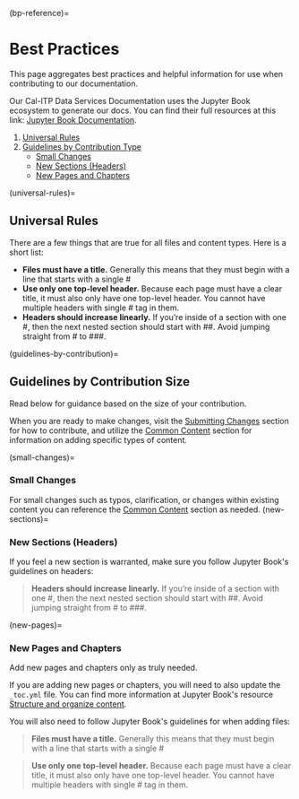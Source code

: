 (bp-reference)=

# Best Practices

This page aggregates best practices and helpful information for use when contributing to our documentation.

Our Cal-ITP Data Services Documentation uses the Jupyter Book ecosystem to generate our docs. You can find their full resources at this link: [Jupyter Book Documentation](https://jupyterbook.org/intro.html).

1. [Universal Rules](universal-rules)
2. [Guidelines by Contribution Type](guidelines-by-contribution)
   - [Small Changes](small-changes)
   - [New Sections (Headers)](new-sections)
   - [New Pages and Chapters](new-pages)

(universal-rules)=

## Universal Rules

There are a few things that are true for all files and content types. Here is a short list:

- **Files must have a title.** Generally this means that they must begin with a line that starts with a single #
- **Use only one top-level header.** Because each page must have a clear title, it must also only have one top-level header. You cannot have multiple headers with single # tag in them.
- **Headers should increase linearly.** If you’re inside of a section with one #, then the next nested section should start with ##. Avoid jumping straight from # to ###.

(guidelines-by-contribution)=

## Guidelines by Contribution Size

Read below for guidance based on the size of your contribution.

When you are ready to make changes, visit the [Submitting Changes](submitting-changes) section for how to contribute, and utilize the [Common Content](content-types) section for information on adding specific types of content.

(small-changes)=

### Small Changes

For small changes such as typos, clarification, or changes within existing content you can reference the [Common Content](content-types) section as needed.
(new-sections)=

### New Sections (Headers)

If you feel a new section is warranted, make sure you follow Jupyter Book's guidelines on headers:

> **Headers should increase linearly.** If you’re inside of a section with one #, then the next nested section should start with ##. Avoid jumping straight from # to ###.

(new-pages)=

### New Pages and Chapters

Add new pages and chapters only as truly needed.

If you are adding new pages or chapters, you will need to also update the `_toc.yml` file. You can find more information at Jupyter Book's resource [Structure and organize content](https://jupyterbook.org/basics/organize.html).

You will also need to follow Jupyter Book's guidelines for when adding files:

> **Files must have a title.** Generally this means that they must begin with a line that starts with a single #

> **Use only one top-level header.** Because each page must have a clear title, it must also only have one top-level header. You cannot have multiple headers with single # tag in them.
